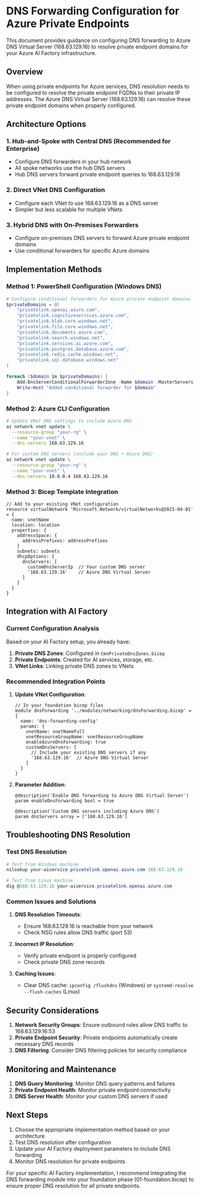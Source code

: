 # DNS Forwarding Configuration for Azure Private Endpoints

This document provides guidance on configuring DNS forwarding to Azure DNS Virtual Server (168.63.129.16) to resolve private endpoint domains for your Azure AI Factory infrastructure.

## Overview

When using private endpoints for Azure services, DNS resolution needs to be configured to resolve the private endpoint FQDNs to their private IP addresses. The Azure DNS Virtual Server (168.63.129.16) can resolve these private endpoint domains when properly configured.

## Architecture Options

### 1. **Hub-and-Spoke with Central DNS** (Recommended for Enterprise)
- Configure DNS forwarders in your hub network
- All spoke networks use the hub DNS servers
- Hub DNS servers forward private endpoint queries to 168.63.129.16

### 2. **Direct VNet DNS Configuration**
- Configure each VNet to use 168.63.129.16 as a DNS server
- Simpler but less scalable for multiple VNets

### 3. **Hybrid DNS with On-Premises Forwarders**
- Configure on-premises DNS servers to forward Azure private endpoint domains
- Use conditional forwarders for specific Azure domains

## Implementation Methods

### Method 1: PowerShell Configuration (Windows DNS)

```powershell
# Configure conditional forwarders for Azure private endpoint domains
$privateDomains = @(
    "privatelink.openai.azure.com",
    "privatelink.cognitiveservices.azure.com", 
    "privatelink.blob.core.windows.net",
    "privatelink.file.core.windows.net",
    "privatelink.documents.azure.com",
    "privatelink.search.windows.net",
    "privatelink.services.ai.azure.com",
    "privatelink.postgres.database.azure.com",
    "privatelink.redis.cache.windows.net",
    "privatelink.sql.database.windows.net"
)

foreach ($domain in $privateDomains) {
    Add-DnsServerConditionalForwarderZone -Name $domain -MasterServers 168.63.129.16
    Write-Host "Added conditional forwarder for $domain"
}
```

### Method 2: Azure CLI Configuration

```bash
# Update VNet DNS settings to include Azure DNS
az network vnet update \
  --resource-group "your-rg" \
  --name "your-vnet" \
  --dns-servers 168.63.129.16

# For custom DNS servers (include your DNS + Azure DNS)
az network vnet update \
  --resource-group "your-rg" \
  --name "your-vnet" \
  --dns-servers 10.0.0.4 168.63.129.16
```

### Method 3: Bicep Template Integration

```bicep
// Add to your existing VNet configuration
resource virtualNetwork 'Microsoft.Network/virtualNetworks@2023-04-01' = {
  name: vnetName
  location: location
  properties: {
    addressSpace: {
      addressPrefixes: addressPrefixes
    }
    subnets: subnets
    dhcpOptions: {
      dnsServers: [
        customDnsServerIp  // Your custom DNS server
        '168.63.129.16'    // Azure DNS Virtual Server
      ]
    }
  }
}
```

## Integration with AI Factory

### Current Configuration Analysis

Based on your AI Factory setup, you already have:

1. **Private DNS Zones**: Configured in `CmnPrivateDnsZones.bicep`
2. **Private Endpoints**: Created for AI services, storage, etc.
3. **VNet Links**: Linking private DNS zones to VNets

### Recommended Integration Points

1. **Update VNet Configuration**:
   ```bicep
   // In your foundation bicep files
   module dnsForwarding '../modules/networking/dnsForwarding.bicep' = {
     name: 'dns-forwarding-config'
     params: {
       vnetName: vnetNameFull
       vnetResourceGroupName: vnetResourceGroupName
       enableAzureDnsForwarding: true
       customDnsServers: [
         // Include your existing DNS servers if any
         '168.63.129.16'  // Azure DNS Virtual Server
       ]
     }
   }
   ```

2. **Parameter Addition**:
   ```bicep
   @description('Enable DNS forwarding to Azure DNS Virtual Server')
   param enableDnsForwarding bool = true
   
   @description('Custom DNS servers including Azure DNS')
   param dnsServers array = ['168.63.129.16']
   ```

## Troubleshooting DNS Resolution

### Test DNS Resolution

```powershell
# Test from Windows machine
nslookup your-aiservice.privatelink.openai.azure.com 168.63.129.16

# Test from Linux machine  
dig @168.63.129.16 your-aiservice.privatelink.openai.azure.com
```

### Common Issues and Solutions

1. **DNS Resolution Timeouts**:
   - Ensure 168.63.129.16 is reachable from your network
   - Check NSG rules allow DNS traffic (port 53)

2. **Incorrect IP Resolution**:
   - Verify private endpoint is properly configured
   - Check private DNS zone records

3. **Caching Issues**:
   - Clear DNS cache: `ipconfig /flushdns` (Windows) or `systemd-resolve --flush-caches` (Linux)

## Security Considerations

1. **Network Security Groups**: Ensure outbound rules allow DNS traffic to 168.63.129.16:53
2. **Private Endpoint Security**: Private endpoints automatically create necessary DNS records
3. **DNS Filtering**: Consider DNS filtering policies for security compliance

## Monitoring and Maintenance

1. **DNS Query Monitoring**: Monitor DNS query patterns and failures
2. **Private Endpoint Health**: Monitor private endpoint connectivity
3. **DNS Server Health**: Monitor your custom DNS servers if used

## Next Steps

1. Choose the appropriate implementation method based on your architecture
2. Test DNS resolution after configuration
3. Update your AI Factory deployment parameters to include DNS forwarding
4. Monitor DNS resolution for private endpoints

For your specific AI Factory implementation, I recommend integrating the DNS forwarding module into your foundation phase (01-foundation.bicep) to ensure proper DNS resolution for all private endpoints.
